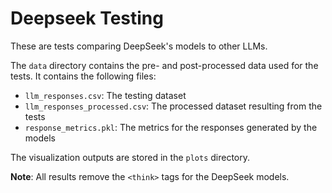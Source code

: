 # Deepseek Testing

These are tests comparing DeepSeek's models to other LLMs.

The `data` directory contains the pre- and post-processed data used for the tests. It contains the following files:

- `llm_responses.csv`: The testing dataset
- `llm_responses_processed.csv`: The processed dataset resulting from the tests
- `response_metrics.pkl`: The metrics for the responses generated by the models

The visualization outputs are stored in the `plots` directory.

**Note**: All results remove the `<think>` tags for the DeepSeek models.
